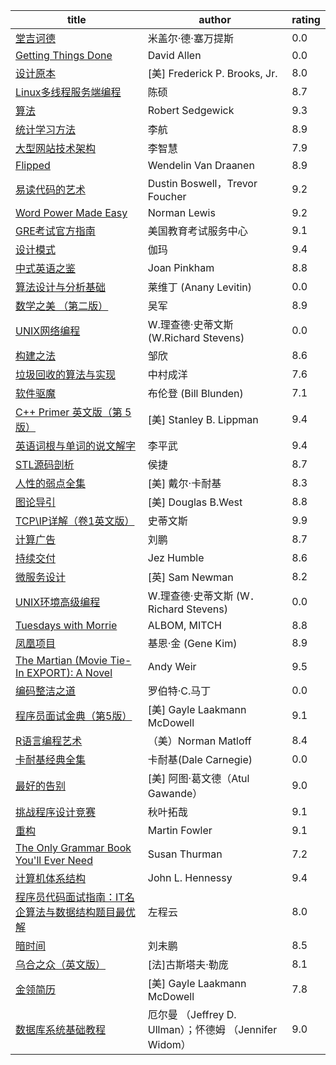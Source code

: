 | title | author | rating |
| --- | --- | --- |
| <!-- 堂吉诃德 -->  [堂吉诃德](https://book.douban.com/subject/4199232/) | 米盖尔·德·塞万提斯 | 0.0 |
| <!-- Getting Things Done -->  [Getting Things Done](https://book.douban.com/subject/26362817/) | David Allen | 0.0 |
| <!-- 设计原本 -->  [设计原本](https://book.douban.com/subject/23820913/) | [美] Frederick P. Brooks, Jr. | 8.0 |
| <!-- Linux多线程服务端编程 -->  [Linux多线程服务端编程](https://book.douban.com/subject/20471211/) | 陈硕 | 8.7 |
| <!-- 算法 -->  [算法](https://book.douban.com/subject/10432347/) | Robert Sedgewick | 9.3 |
| <!-- 统计学习方法 -->  [统计学习方法](https://book.douban.com/subject/10590856/) | 李航 | 8.9 |
| <!-- 大型网站技术架构 -->  [大型网站技术架构](https://book.douban.com/subject/25723064/) | 李智慧 | 7.9 |
| <!-- Flipped -->  [Flipped](https://book.douban.com/subject/2588506/) | Wendelin Van Draanen | 8.9 |
| <!-- 易读代码的艺术 -->  [易读代码的艺术](https://book.douban.com/subject/10773334/) | Dustin Boswell，Trevor Foucher | 9.2 |
| <!-- Word Power Made Easy -->  [Word Power Made Easy](https://book.douban.com/subject/25977798/) | Norman Lewis | 9.2 |
| <!-- GRE考试官方指南 -->  [GRE考试官方指南](https://book.douban.com/subject/19985769/) | 美国教育考试服务中心 | 9.1 |
| <!-- 设计模式 -->  [设计模式](https://book.douban.com/subject/1099305/) | 伽玛 | 9.4 |
| <!-- 中式英语之鉴 -->  [中式英语之鉴](https://book.douban.com/subject/1229822/) | Joan Pinkham | 8.8 |
| <!-- 算法设计与分析基础 -->  [算法设计与分析基础](https://book.douban.com/subject/24708288/) | 莱维丁 (Anany Levitin) | 0.0 |
| <!-- 数学之美 （第二版） -->  [数学之美 （第二版）](https://book.douban.com/subject/26163454/) | 吴军 | 8.9 |
| <!-- UNIX网络编程 -->  [UNIX网络编程](https://book.douban.com/subject/26913600/) | W.理查德·史蒂文斯 (W.Richard Stevens) | 0.0 |
| <!-- 构建之法 -->  [构建之法](https://book.douban.com/subject/25965995/) | 邹欣 | 8.6 |
| <!-- 垃圾回收的算法与实现 -->  [垃圾回收的算法与实现](https://book.douban.com/subject/26821357/) | 中村成洋 | 7.6 |
| <!-- 软件驱魔 -->  [软件驱魔](https://book.douban.com/subject/25900304/) | 布伦登 (Bill Blunden) | 7.1 |
| <!-- C++ Primer 英文版（第 5 版） -->  [C++ Primer 英文版（第 5 版）](https://book.douban.com/subject/24089577/) | [美] Stanley B. Lippman | 9.4 |
| <!-- 英语词根与单词的说文解字 -->  [英语词根与单词的说文解字](https://book.douban.com/subject/3002766/) | 李平武 | 9.4 |
| <!-- STL源码剖析 -->  [STL源码剖析](https://book.douban.com/subject/1110934/) | 侯捷 | 8.7 |
| <!-- 人性的弱点全集 -->  [人性的弱点全集](https://book.douban.com/subject/1056295/) | [美] 戴尔·卡耐基 | 8.3 |
| <!-- 图论导引 -->  [图论导引](https://book.douban.com/subject/1188923/) | [美] Douglas B.West | 8.8 |
| <!-- TCP\IP详解（卷1英文版） -->  [TCP\IP详解（卷1英文版）](https://book.douban.com/subject/1099252/) | 史蒂文斯 | 9.9 |
| <!-- 计算广告 -->  [计算广告](https://book.douban.com/subject/26596778/) | 刘鹏 | 8.7 |
| <!-- 持续交付 -->  [持续交付](https://book.douban.com/subject/6862062/) | Jez Humble | 8.6 |
| <!-- 微服务设计 -->  [微服务设计](https://book.douban.com/subject/26772677/) | [英] Sam Newman | 8.2 |
| <!-- UNIX环境高级编程 -->  [UNIX环境高级编程](https://book.douban.com/subject/26790211/) | W.理查德·史蒂文斯 (W．Richard Stevens) | 0.0 |
| <!-- Tuesdays with Morrie -->  [Tuesdays with Morrie](https://book.douban.com/subject/1340549/) | ALBOM, MITCH | 8.8 |
| <!-- 凤凰项目 -->  [凤凰项目](https://book.douban.com/subject/26644070/) | 基恩·金 (Gene Kim) | 8.9 |
| <!-- The Martian (Movie Tie-In EXPORT): A Novel -->  [The Martian (Movie Tie-In EXPORT): A Novel](https://book.douban.com/subject/26615512/) | Andy Weir | 9.5 |
| <!-- 编码整洁之道 -->  [编码整洁之道](https://book.douban.com/subject/11602008/) | 罗伯特·C.马丁 | 0.0 |
| <!-- 程序员面试金典（第5版） -->  [程序员面试金典（第5版）](https://book.douban.com/subject/25753386/) | [美] Gayle Laakmann McDowell | 9.1 |
| <!-- R语言编程艺术 -->  [R语言编程艺术](https://book.douban.com/subject/24699632/) | （美）Norman Matloff | 8.4 |
| <!-- 卡耐基经典全集 -->  [卡耐基经典全集](https://book.douban.com/subject/4851337/) | 卡耐基(Dale Carnegie) | 0.0 |
| <!-- 最好的告别 -->  [最好的告别](https://book.douban.com/subject/26576861/) | [美] 阿图·葛文德（Atul Gawande） | 9.0 |
| <!-- 挑战程序设计竞赛 -->  [挑战程序设计竞赛](https://book.douban.com/subject/24749842/) | 秋叶拓哉 | 9.1 |
| <!-- 重构 -->  [重构](https://book.douban.com/subject/4262627/) | Martin Fowler | 9.1 |
| <!-- The Only Grammar Book You'll Ever Need -->  [The Only Grammar Book You'll Ever Need](https://book.douban.com/subject/1834384/) | Susan Thurman | 7.2 |
| <!-- 计算机体系结构 -->  [计算机体系结构](https://book.douban.com/subject/7006537/) | John L. Hennessy | 9.4 |
| <!-- 程序员代码面试指南：IT名企算法与数据结构题目最优解 -->  [程序员代码面试指南：IT名企算法与数据结构题目最优解](https://book.douban.com/subject/26638586/) | 左程云 | 8.0 |
| <!-- 暗时间 -->  [暗时间](https://book.douban.com/subject/6709809/) | 刘未鹏 | 8.5 |
| <!-- 乌合之众（英文版） -->  [乌合之众（英文版）](https://book.douban.com/subject/24851699/) | [法]古斯塔夫·勒庞 | 8.1 |
| <!-- 金领简历 -->  [金领简历](https://book.douban.com/subject/10779571/) | [美] Gayle Laakmann McDowell | 7.8 |
| <!-- 数据库系统基础教程 -->  [数据库系统基础教程](https://book.douban.com/subject/3182110/) | 厄尔曼 （Jeffrey D. Ullman）；怀德姆 （Jennifer Widom） | 9.0 |